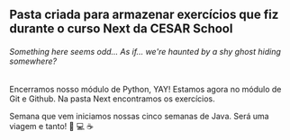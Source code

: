 ## Pasta criada para armazenar exercícios que fiz durante o curso Next da CESAR School

###### Something here seems odd... As if... we're haunted by a shy ghost hiding somewhere?

Encerramos nosso módulo de Python, YAY! Estamos agora no módulo de Git e Github. Na pasta Next encontramos os exercícios.

Semana que vem iniciamos nossas cinco semanas de Java. Será uma viagem e tanto! 📖 💻 ☕
